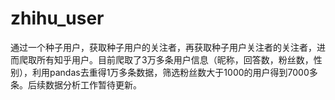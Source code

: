 # zhihu_user
通过一个种子用户，获取种子用户的关注者，再获取种子用户关注者的关注者，进而爬取所有知乎用户。目前爬取了3万多条用户信息（昵称，回答数，粉丝数，性别），利用pandas去重得1万多条数据，筛选粉丝数大于1000的用户得到7000多条。后续数据分析工作暂待更新。
